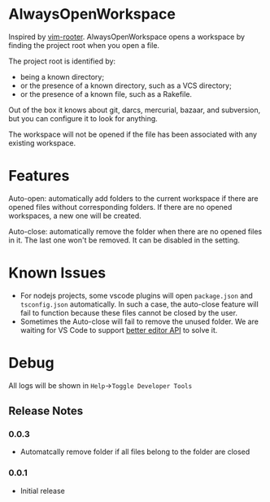 # AlwaysOpenWorkspace

Inspired by [vim-rooter](https://github.com/airblade/vim-rooter). AlwaysOpenWorkspace opens a workspace by finding the project root when you open a file.

The project root is identified by:

* being a known directory;
* or the presence of a known directory, such as a VCS directory;
* or the presence of a known file, such as a Rakefile.

Out of the box it knows about git, darcs, mercurial, bazaar, and subversion, but you can configure it to look for anything.

The workspace will not be opened if the file has been associated with any existing workspace. 

# Features
Auto-open: automatically add folders to the current workspace if there are opened files without corresponding folders. If there are no opened workspaces, a new one will be created. 

Auto-close: automatically remove the folder when there are no opened files in it. The last one won't be removed. It can be disabled in the setting.

# Known Issues
- For nodejs projects, some vscode plugins will open `package.json` and `tsconfig.json` automatically. In such a case, the auto-close feature will fail to function because these files cannot be closed by the user.
- Sometimes the Auto-close will fail to remove the unused folder. We are waiting for VS Code to support [better editor API](https://github.com/microsoft/vscode/issues/15178) to solve it. 

# Debug
All logs will be shown in `Help`->`Toggle Developer Tools`

## Release Notes

### 0.0.3
- Automatcally remove folder if all files belong to the folder are closed

### 0.0.1
- Initial release
